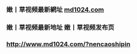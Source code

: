 ### 嫩丨草视频最新網址 [md1024.com](http://www.md1024.com/?nencaoshipin) 
### 嫩丨草视频最新地址 嫩丨草视频发布页
### http://www.md1024.com/?nencaoshipin
